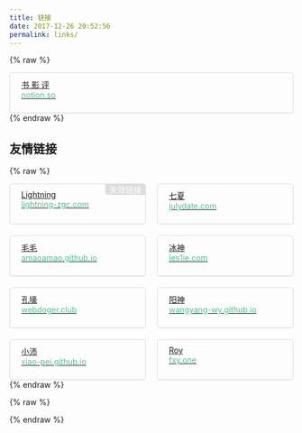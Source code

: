 ```yaml
---
title: 链接
date: 2017-12-26 20:52:56
permalink: links/
---
```


{% raw %}
<div class="link-list">
    <a href="https://www.notion.so/08bd1851f8ed43339d87e7f764d437aa?v=8b7f92c3ace6450a95bf086fa81459f6" target="_blank" rel="noopener">
        书 影 评<br><span>notion.so</span>
    </a>
</div>
{% endraw %}

## 友情链接

{% raw %}
<div class="link-list">
    <a class="missing" href="http://lightning-zgc.com/" target="_blank" rel="noopener">
        Lightning<br><span>lightning-zgc.com</span>
    </a>
    <a href="https://www.julydate.com/" target="_blank" rel="noopener">
        七夏<br><span>julydate.com</span>
    </a>
    <a href="https://amaoamao.github.io/" target="_blank" rel="noopener">
        毛毛<br><span>amaoamao.github.io</span>
    </a>
    <a href="http://les1ie.com/" target="_blank" rel="noopener">
        冰神<br><span>les1ie.com</span>
    </a>
    <a href="http://webdoger.club/" target="_blank" rel="noopener">
        孔壕<br><span>webdoger.club</span>
    </a>
    <a href="https://wangyang-wy.github.io/" target="_blank" rel="noopener">
        阳神<br><span>wangyang-wy.github.io</span>
    </a>
    <a href="https://xiao-pei.github.io/" target="_blank" rel="noopener">
        小沛<br><span>xiao-pei.github.io</span>
    </a>
    <a href="https://fxy.one/" target="_blank" rel="noopener">
        Roy<br><span>fxy.one</span>
    </a>
</div>
{% endraw %}

{% raw %}
<style>
.link-list {
    display: grid;
    justify-content: space-between;
    grid-template-columns: repeat(auto-fit, minmax(200px, 1fr));
    grid-gap: 20px;
}
.link-list a {
    display: inline-block;
    min-width: 160px;
    height: 50px;
    padding: 10px 20px;
    border: 1px solid #ddd;
    border-radius: 5px;
    box-shadow: 0 1px 2px rgba(0, 0, 0, 0.0625);
    transition: 0.1s all;
}
.link-list a:hover {
    border-color: #4FC08D;
    box-shadow: 0 1px 2px rgba(79, 192, 141, 0.0625);
}
.link-list a:active {
    transform: translateY(1px);
    border-color: #3AA373;
    box-shadow: 0 1px 2px rgba(0, 0, 0, 0.0625) inset;
}
.link-list a span {
    color: #4FC08D;
}
.link-list a.missing::before {
    content: '失效链接';
    color: #fff;
    background: #ddd;
    float: right;
    padding: 0 8px;
    transform: translate(21px, -11px);
    transition: 0.1s all;
    border-radius: 0 5px 0 5px;
}
.link-list a.missing:hover::before {
    background: #4FC08D;
}

</style>
{% endraw %}